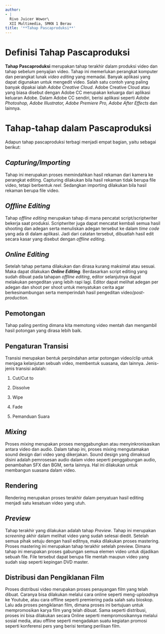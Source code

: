 ```yaml
---
author:
- |
  Rivo Juicer Wowor\
  XII Multimedia, SMKN 1 Berau
title: '**Tahap Pascaproduksi**'
---
```


Definisi Tahap Pascaproduksi
============================

**Tahap Pascaproduksi** merupakan tahap terakhir dalam produksi video dan
tahap sebelum penyajian video. Tahap ini memerlukan perangkat komputer
dan perangkat lunak *video editing* yang memadai. Banyak aplikasi yang
dapat digunakan untuk mengedit video. Salah satu contoh yang paling
banyak dipakai ialah *Adobe Creative Cloud*. Adobe Creative
Cloud atau yang biasa disebut dengan Adobe CC merupakan keluarga dari
aplikasi keluaran Adobe. Dalam Adobe CC sendiri, berisi aplikasi seperti
*Adobe Photoshop, Adobe Illustrator, Adobe Premiere Pro, Adobe After Effects* dan lainnya.

Tahap-tahap dalam Pascaproduksi
===============================

Adapun tahap pascaproduksi terbagi menjadi empat bagian, yaitu sebagai
berikut:

*Capturing/Importing*
---------------------

Tahap ini merupakan proses memindahkan hasil rekaman dari kamera ke
perangkat editing. Capturing dilakukan bila hasil rekaman tidak berupa
file video, tetapi berbentuk *reel*. Sedangkan importing dilakukan bila
hasil rekaman berupa file video.

*Offline Editing*
-----------------

Tahap *offline editing* merupakan tahap di mana pencatat
script/scriptwriter bekerja saat produksi. Scriptwriter juga dapat
mencatat kembali semua hasil shooting dan adegan serta menuliskan adegan
tersebut ke dalam *time code* yang ada di dalam aplikasi. Jadi dari
catatan tersebut, dibuatlah hasil edit secara kasar yang disebut dengan
*offline editing*.

*Online Editing*
----------------

Setelah tahap pertama dilakukan dan dirasa kurang maksimal atau sesuai.
Maka dapat dilakukan ***Online Editing***. Berdasarkan script editing
yang sudah dibuat pada tahapan *offline editing*, editor selanjutnya
dapat melakukan pengeditan yang lebih rapi lagi. Editor dapat melihat
adegan per adegan dan shoot per shoot untuk menyatukan cerita agar
berkesinambungan serta memperindah hasil pengeditan
video/*post-production*.

Pemotongan
----------

Tahap paling penting dimana kita memotong video mentah dan mengambil
hasil potongan yang dirasa lebih baik.

Pengaturan Transisi
-------------------

Transisi merupakan bentuk perpindahan antar potongan video/clip untuk
menjaga kelanjutan sebuah video, membentuk suasana, dan lainnya.
Jenis-jenis transisi adalah:

1.  Cut/Cut to

2.  Dissolve

3.  Wipe

4.  Fade

5.  Pemanduan Suara

*Mixing*
--------

Proses *mixing* merupakan proses menggabungkan atau menyinkronisasikan
antara video dan audio. Dalam tahap ini, proses mixing mengutamakan
sound design dari video yang dikerjakan. Sound design yang dimaksud
disini adalah pemrosesan audio dalam video seperti penggabungan audio,
penambahan SFX dan BGM, serta lainnya. Hal ini dilakukan untuk membangun
suasana dalam video.

Rendering
---------

Rendering merupakan proses terakhir dalam penyatuan hasil editing
menjadi satu kesatuan video yang utuh.

*Preview*
---------

Tahap terakhir yang dilakukan adalah tahap *Preview*. Tahap ini
merupakan *screening* akhir dalam melihat video yang sudah selesai
diedit. Setelah semua pihak setuju dengan hasil editnya, maka dilakukan
proses mastering. Proses mastering ini merupakan tahap terakhir setelah
preview. Dimana tahap ini merupakan proses gabungan semua elemen video
untuk dijadikan sebuah file. File tersebut dapat berupa file mentah
maupun video yang sudah siap seperti kepingan DVD master.

Distribusi dan Pengiklanan Film
-------------------------------

Proses distribusi video merupakan proses penayangan film yang telah
dibuat. Caranya bisa dilakukan melalui cara online seperti
meng-*upload*nya ke Youtube, atau cara offline seperti premiering pada
salah satu bioskop. Lalu ada proses pengiklanan film, dimana proses ini
bertujuan untuk mempromosikan karya film yang telah dibuat. Sama seperti
distribusi, proses ini bisa dilakukan secara Online seperti
mempromosikannya melalui sosial media, atau offline seperti mengadakan
suatu kegiatan promosi seperti konferensi pers yang berisi tentang
perilisan film.
